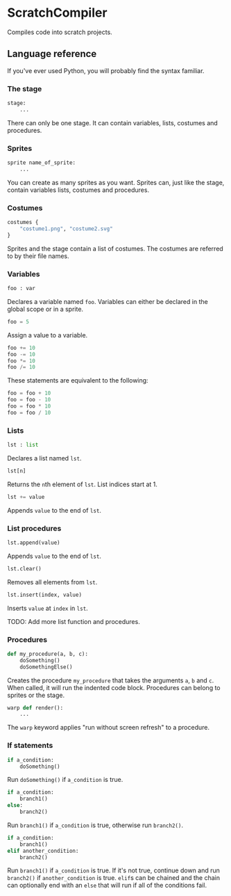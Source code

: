 # ScratchCompiler

Compiles code into scratch projects.

## Language reference

If you've ever used Python, you will probably find the syntax familiar.

### The stage

```python
stage:
	...
```
There can only be one stage. It can contain variables, lists, costumes and
procedures.

### Sprites

```python
sprite name_of_sprite:
	...
```
You can create as many sprites as you want. Sprites can, just like the stage,
contain variables lists, costumes and procedures.

### Costumes

```python
costumes {
	"costume1.png", "costume2.svg"
}
```
Sprites and the stage contain a list of costumes. The costumes are referred to
by their file names.

### Variables

```python
foo : var
```
Declares a variable named `foo`. Variables can either be declared in the global
scope or in a sprite.

```python
foo = 5
```
Assign a value to a variable.

```python
foo += 10
foo -= 10
foo *= 10
foo /= 10
```
These statements are equivalent to the following:
```python
foo = foo + 10
foo = foo - 10
foo = foo * 10
foo = foo / 10
```

### Lists

```python
lst : list
```
Declares a list named `lst`.

```python
lst[n]
```

Returns the `n`th element of `lst`. List indices start at 1.

```python
lst += value
```

Appends `value` to the end of `lst`.

### List procedures

```python
lst.append(value)
```

Appends `value` to the end of `lst`.

```python
lst.clear()
```

Removes all elements from `lst`.

```python
lst.insert(index, value)
```

Inserts `value` at `index` in `lst`.

TODO: Add more list function and procedures.

### Procedures

```python
def my_procedure(a, b, c):
	doSomething()
	doSomethingElse()
```
Creates the procedure `my_procedure` that takes the arguments `a`, `b` and
`c`. When called, it will run the indented code block. Procedures can belong to
sprites or the stage.

```python
warp def render():
	...
```
The `warp` keyword applies "run without screen refresh" to a procedure.

### If statements

```python
if a_condition:
	doSomething()
```
Run `doSomething()` if `a_condition` is true.

```python
if a_condition:
	branch1()
else:
	branch2()
```
Run `branch1()` if `a_condition` is true, otherwise run `branch2()`.

```python
if a_condition:
	branch1()
elif another_condition:
	branch2()
```
Run `branch1()` if `a_condition` is true. If it's not true, continue down and
run `branch2()` if `another_condition` is true. `elif`s can be chained and the
chain can optionally end with an `else` that will run if all of the conditions
fail.
